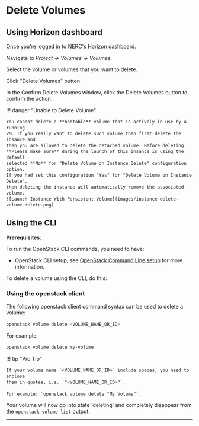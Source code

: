 # Delete Volumes

## Using Horizon dashboard

Once you're logged in to NERC's Horizon dashboard.

Navigate to _Project -> Volumes -> Volumes_.

Select the volume or volumes that you want to delete.

Click "Delete Volumes" button.

In the Confirm Delete Volumes window, click the Delete Volumes button to
confirm the action.

!!! danger "Unable to Delete Volume"

    You cannot delete a **bootable** volume that is actively in use by a running
    VM. If you really want to delete such volume then first delete the insance and
    then you are allowed to delete the detached volume. Before deleting
    **Please make sure** during the launch of this insance is using the default
    selected **No** for "Delete Volume on Instance Delete" configuration option.
    If you had set this configuration "Yes" for "Delete Volume on Instance Delete",
    then deleting the instance will automatically remove the associated volume.
    ![Launch Instance With Persistent Volume](images/instance-delete-volume-delete.png)

## Using the CLI

**Prerequisites**:

To run the OpenStack CLI commands, you need to have:

-   OpenStack CLI setup, see [OpenStack Command Line setup](../openstack-cli/openstack-CLI.md#command-line-setup)
    for more information.

To delete a volume using the CLI, do this:

### Using the openstack client

The following openstack client command syntax can be used to delete a volume:

```sh
openstack volume delete <VOLUME_NAME_OR_ID>
```

For example:

```sh
openstack volume delete my-volume
```

!!! tip "Pro Tip"

    If your volume name `<VOLUME_NAME_OR_ID>` include spaces, you need to enclose
    them in quotes, i.e. `"<VOLUME_NAME_OR_ID>"`.

    For example: `openstack volume delete "My Volume"`.

Your volume will now go into state 'deleting' and completely disappear from the
`openstack volume list` output.

---
